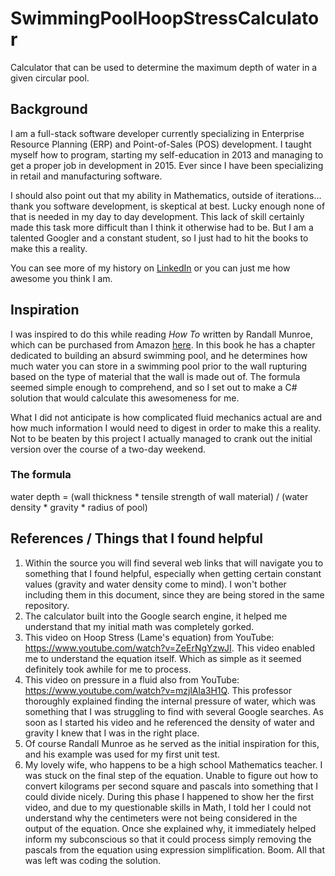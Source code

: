 # SwimmingPoolHoopStressCalculator
Calculator that can be used to determine the maximum depth of water in a given circular pool.

## Background
I am a full-stack software developer currently specializing in Enterprise Resource Planning (ERP) and Point-of-Sales (POS) development. I taught myself how to program, starting my self-education in 2013 and managing to get a proper job in development in 2015. Ever since I have been specializing in retail and manufacturing software. 

I should also point out that my ability in Mathematics, outside of iterations... thank you software development, is skeptical at best. Lucky enough none of that is needed in my day to day development. This lack of skill certainly made this task more difficult than I think it otherwise had to be. But I am a talented Googler and a constant student, so I just had to hit the books to make this a reality.

You can see more of my history on [LinkedIn](https://www.linkedin.com/in/kevinkabatra/) or you can just me how awesome you think I am.

## Inspiration
I was inspired to do this while reading *How To* written by Randall Munroe, which can be purchased from Amazon [here](https://smile.amazon.com/How-Randall-Munroe/dp/1473680328/ref=asc_df_1473680328/?tag=hyprod-20&linkCode=df0&hvadid=366402537587&hvpos=1o2&hvnetw=g&hvrand=7278845996996595821&hvpone=&hvptwo=&hvqmt=&hvdev=c&hvdvcmdl=&hvlocint=&hvlocphy=9012056&hvtargid=pla-814089623439&psc=1&tag=&ref=&adgrpid=77768497578&hvpone=&hvptwo=&hvadid=366402537587&hvpos=1o2&hvnetw=g&hvrand=7278845996996595821&hvqmt=&hvdev=c&hvdvcmdl=&hvlocint=&hvlocphy=9012056&hvtargid=pla-814089623439&sa-no-redirect=1). In this book he has a chapter dedicated to building an absurd swimming pool, and he determines how much water you can store in a swimming pool prior to the wall rupturing based on the type of material that the wall is made out of. The formula seemed simple enough to comprehend, and so I set out to make a C# solution that would calculate this awesomeness for me.

What I did not anticipate is how complicated fluid mechanics actual are and how much information I would need to digest in order to make this a reality. Not to be beaten by this project I actually managed to crank out the initial version over the course of a two-day weekend.

### The formula
water depth = (wall thickness * tensile strength of wall material) / (water density * gravity * radius of pool)
## References / Things that I found helpful
1. Within the source you will find several web links that will navigate you to something that I found helpful, especially when getting certain constant values (gravity and water density come to mind). I won't bother including them in this document, since they are being stored in the same repository.
2. The calculator built into the Google search engine, it helped me understand that my initial math was completely gorked.
3. This video on Hoop Stress (Lame's equation) from YouTube: https://www.youtube.com/watch?v=ZeErNgYzwJI. This video enabled me to understand the equation itself. Which as simple as it seemed definitely took awhile for me to process.
4. This video on pressure in a fluid also from YouTube: https://www.youtube.com/watch?v=mzjlAla3H1Q. This professor thoroughly explained finding the internal pressure of water, which was something that I was struggling to find with several Google searches. As soon as I started his video and he referenced the density of water and gravity I knew that I was in the right place.
5. Of course Randall Munroe as he served as the initial inspiration for this, and his example was used for my first unit test.
6. My lovely wife, who happens to be a high school Mathematics teacher. I was stuck on the final step of the equation. Unable to figure out how to convert kilograms per second square and pascals into something that I could divide nicely. During this phase I happened to show her the first video, and due to my questionable skills in Math, I told her I could not understand why the centimeters were not being considered in the output of the equation. Once she explained why, it immediately helped inform my subconscious so that it could process simply removing the pascals from the equation using expression simplification. Boom. All that was left was coding the solution.